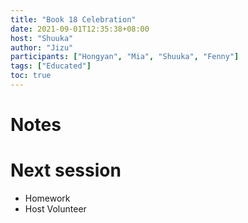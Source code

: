 ```yaml
---
title: "Book 18 Celebration"
date: 2021-09-01T12:35:38+08:00
host: "Shuuka"
author: "Jizu"
participants: ["Hongyan", "Mia", "Shuuka", "Fenny"]
tags: ["Educated"]
toc: true
---
```


# Notes



# Next session

- Homework
- Host Volunteer